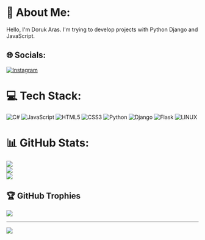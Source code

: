 # 💫 About Me:
Hello, I'm Doruk Aras. I'm trying to develop projects with Python Django and JavaScript.


## 🌐 Socials:
[![Instagram](https://img.shields.io/badge/Instagram-%23E4405F.svg?logo=Instagram&logoColor=white)](https://instagram.com/doruk_aras0)

# 💻 Tech Stack:
![C#](https://img.shields.io/badge/c%23-%23239120.svg?style=for-the-badge&logo=c-sharp&logoColor=white) ![JavaScript](https://img.shields.io/badge/javascript-%23323330.svg?style=for-the-badge&logo=javascript&logoColor=%23F7DF1E) ![HTML5](https://img.shields.io/badge/html5-%23E34F26.svg?style=for-the-badge&logo=html5&logoColor=white) ![CSS3](https://img.shields.io/badge/css3-%231572B6.svg?style=for-the-badge&logo=css3&logoColor=white) ![Python](https://img.shields.io/badge/python-3670A0?style=for-the-badge&logo=python&logoColor=ffdd54) ![Django](https://img.shields.io/badge/django-%23092E20.svg?style=for-the-badge&logo=django&logoColor=white) ![Flask](https://img.shields.io/badge/flask-%23000.svg?style=for-the-badge&logo=flask&logoColor=white) ![LINUX](https://img.shields.io/badge/Linux-FCC624?style=for-the-badge&logo=linux&logoColor=black)
# 📊 GitHub Stats:
![](https://github-readme-stats.vercel.app/api?username=DorukArass&theme=vue-dark&hide_border=false&include_all_commits=false&count_private=false)<br/>
![](https://github-readme-streak-stats.herokuapp.com/?user=DorukArass&theme=vue-dark&hide_border=false)<br/>
![](https://github-readme-stats.vercel.app/api/top-langs/?username=DorukArass&theme=vue-dark&hide_border=false&include_all_commits=false&count_private=false&layout=compact)

## 🏆 GitHub Trophies
![](https://github-profile-trophy.vercel.app/?username=DorukArass&theme=tokyonight&no-frame=false&no-bg=true&margin-w=4)

---
[![](https://visitcount.itsvg.in/api?id=DorukArass&icon=8&color=0)](https://visitcount.itsvg.in)

<!-- Proudly created with GPRM ( https://gprm.itsvg.in ) -->
